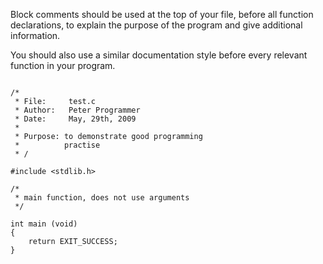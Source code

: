 Block comments should be used at the top of your file, before all function declarations, to explain the purpose of the program and give additional information.

You should also use a similar documentation style before every  relevant function in your program.
```code

/*
 * File:     test.c
 * Author:   Peter Programmer
 * Date:     May, 29th, 2009
 *
 * Purpose: to demonstrate good programming
 *          practise
 * /

#include <stdlib.h>

/*
 * main function, does not use arguments
 */

int main (void)
{
    return EXIT_SUCCESS;
}
 
```